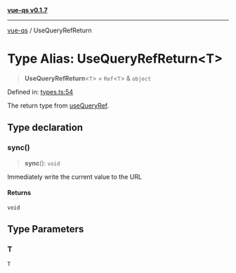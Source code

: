 [**vue-qs v0.1.7**](../README.md)

***

[vue-qs](../README.md) / UseQueryRefReturn

# Type Alias: UseQueryRefReturn\<T\>

> **UseQueryRefReturn**\<`T`\> = `Ref`\<`T`\> & `object`

Defined in: [types.ts:54](https://github.com/iamsomraj/vue-qs/blob/378080a2660a9e11e7a8aeeb6d49a010f9b64ee4/src/types.ts#L54)

The return type from [useQueryRef](../functions/useQueryRef.md).

## Type declaration

### sync()

> **sync**(): `void`

Immediately write the current value to the URL

#### Returns

`void`

## Type Parameters

### T

`T`

